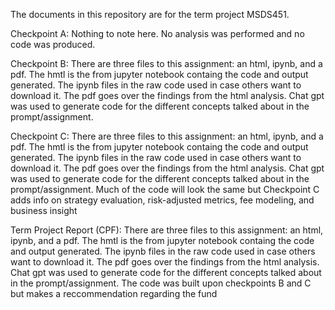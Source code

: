 The documents in this repository are for the term project MSDS451. 

Checkpoint A:
Nothing to note here. No analysis was performed and no code was produced.

Checkpoint B:
There are three files to this assignment: an html, ipynb, and a pdf. The hmtl is the from jupyter notebook containg the code and output generated. The ipynb files in the raw code used in case others want to download it. The pdf goes over the findings from the html analysis.
Chat gpt was used to generate code for the different concepts talked about in the prompt/assignment. 

Checkpoint C:
There are three files to this assignment: an html, ipynb, and a pdf. The hmtl is the from jupyter notebook containg the code and output generated. The ipynb files in the raw code used in case others want to download it. The pdf goes over the findings from the html analysis.
Chat gpt was used to generate code for the different concepts talked about in the prompt/assignment. Much of the code will look the same but Checkpoint C adds info on strategy evaluation, risk-adjusted metrics, fee modeling, and business insight

Term Project Report (CPF):
There are three files to this assignment: an html, ipynb, and a pdf. The hmtl is the from jupyter notebook containg the code and output generated. The ipynb files in the raw code used in case others want to download it. The pdf goes over the findings from the html analysis.
Chat gpt was used to generate code for the different concepts talked about in the prompt/assignment. The code was built upon checkpoints B and C but makes a reccommendation regarding the fund

